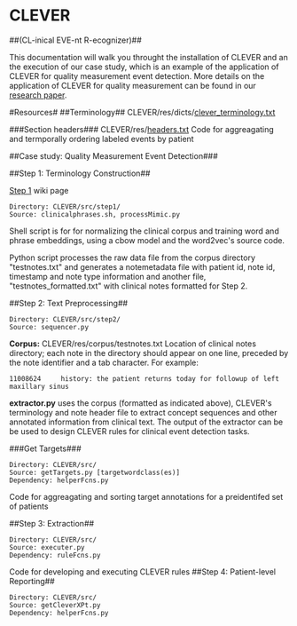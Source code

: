 # CLEVER #
##(CL-inical EVE-nt R-ecognizer)##

This documentation will walk you throught the installation of CLEVER and an the execution of our case study, which is an example of the application of CLEVER for quality measurement event detection.  More details on the application of CLEVER for quality measurement can be found in our [research paper][1].

#Resources#
##Terminology##
CLEVER/res/dicts/[clever_terminology.txt][2]

###Section headers###
CLEVER/res/[headers.txt][3]
Code for aggreagating and termporally ordering labeled events by patient

##Case study: Quality Measurement Event Detection###

##Step 1: Terminology Construction##

[Step 1][4] wiki page
```
Directory: CLEVER/src/step1/
Source: clinicalphrases.sh, processMimic.py
```
Shell script is for for normalizing the clinical corpus and training word and phrase embeddings, using a cbow model and the word2vec's source code.

Python script processes the raw data file from the corpus directory "testnotes.txt" and generates a notemetadata file with patient id, note id, timestamp and note type information and another file, "testnotes_formatted.txt" with clinical notes formatted for Step 2.

##Step 2: Text Preprocessing##
```
Directory: CLEVER/src/step2/
Source: sequencer.py
```
**Corpus:** 
CLEVER/res/corpus/testnotes.txt
Location of clinical notes directory; each note in the directory should appear on one line, preceded by the note identifier and a tab character.  For example:
```
11008624	 history: the patient returns today for followup of left maxillary sinus 
```
**extractor.py** uses the corpus (formatted as indicated above), CLEVER's terminology and note header file to extract concept sequences and other annotated information from clinical text.  The output of the extractor can be be used to design CLEVER rules for clinical event detection tasks.                  
 
###Get Targets###
```
Directory: CLEVER/src/
Source: getTargets.py [targetwordclass(es)]
Dependency: helperFcns.py
```
Code for aggreagating and sorting target annotations for a preidentifed set of patients

##Step 3: Extraction##
```
Directory: CLEVER/src/
Source: executer.py 
Dependency: ruleFcns.py
```
Code for developing and executing CLEVER rules
##Step 4: Patient-level Reporting##
```
Directory: CLEVER/src/
Source: getCleverXPt.py 
Dependency: helperFcns.py
```

[1]: https://www.dropbox.com/s/f10szg57rhpt1fg/quality_measures_egems.docx?dl=0   "research paper"
[2]: https://github.com/stamang/CLEVER/blob/master/res/dicts/clever_terminology.txt "clever_terminology.txt"
[3]: https://github.com/stamang/CLEVER/blob/master/res/header.txt "header.txt"
[4]: https://github.com/stamang/CLEVER/wiki/Step-1:-Terminology-Construction "Step 1"
[5]: https://github.com/stamang/CLEVER/wiki/Step-2:-Text-Preprocessing "Step 2"
[6]: https://github.com/stamang/CLEVER/wiki/Step-3:-Extraction "Step 3"
[7]: https://github.com/stamang/CLEVER/wiki/Step-4:-Patient-level-Reporting "Step 4"







